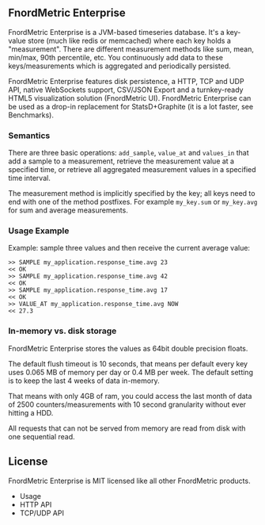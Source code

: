 FnordMetric Enterprise
----------------------

FnordMetric Enterprise is a JVM-based timeseries database. It's a key-value store
(much like redis or memcached) where each key holds a "measurement". There are
different measurement methods like sum, mean, min/max, 90th percentile, etc. You
continuously add data to these keys/measurements which is aggregated and periodically
persisted.

FnordMetric Enterprise features disk persistence, a HTTP, TCP and UDP API, native
WebSockets support, CSV/JSON Export and a turnkey-ready HTML5 visualization solution
(FnordMetric UI). FnordMetric Enterprise can be used as a drop-in replacement for
StatsD+Graphite (it is a lot faster, see Benchmarks).


### Semantics

There are three basic operations: `add_sample`, `value_at` and `values_in` that
add a sample to a measurement, retrieve the measurement value at a specified time,
or retrieve all aggregated measurement values in a specified time interval.

The measurement method is implicitly specified by the key; all keys need to end
with one of the method postfixes. For example `my_key.sum` or `my_key.avg` for
sum and average measurements.


### Usage Example

Example: sample three values and then receive the current average value:

    >> SAMPLE my_application.response_time.avg 23
    << OK
    >> SAMPLE my_application.response_time.avg 42
    << OK
    >> SAMPLE my_application.response_time.avg 17
    << OK
    >> VALUE_AT my_application.response_time.avg NOW
    << 27.3



### In-memory vs. disk storage

FnordMetric Enterprise stores the values as 64bit double precision floats.

The default flush timeout is 10 seconds, that means per default every key
uses 0.065 MB of memory per day or 0.4 MB per week. The default setting is
to keep the last 4 weeks of data in-memory.

That means with only 4GB of ram, you could access the last month of data of
2500 counters/measurements with 10 second granularity without ever hitting a
HDD.

All requests that can not be served from memory are read from disk with one
sequential read.




License
-------

FnordMetric Enterprise is MIT licensed like all other FnordMetric products.





+ Usage
+ HTTP API
+ TCP/UDP API




